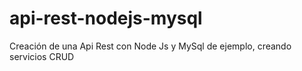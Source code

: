# api-rest-nodejs-mysql
 Creación de una Api Rest con Node Js y MySql de ejemplo, creando servicios CRUD

